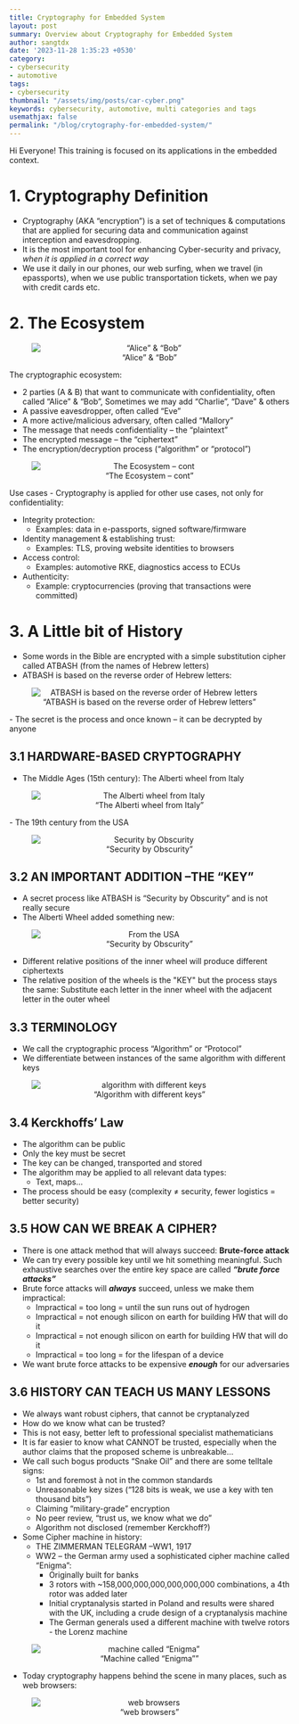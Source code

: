 ```yaml
---
title: Cryptography for Embedded System
layout: post
summary: Overview about Cryptography for Embedded System
author: sangtdx
date: '2023-11-28 1:35:23 +0530'
category:
- cybersecurity
- automotive
tags:
- cybersecurity
thumbnail: "/assets/img/posts/car-cyber.png"
keywords: cybersecurity, automotive, multi categories and tags
usemathjax: false
permalink: "/blog/crytography-for-embedded-system/"
---
```


Hi Everyone! This training is focused on its applications in the embedded context.

# 1. Cryptography Definition

 - Cryptography (AKA “encryption”) is a set of techniques & computations that are applied for securing data and communication against interception and eavesdropping.
 - It is the most important tool for enhancing Cyber-security and privacy, *when it is applied in a correct way*
 - We use it daily in our phones, our web surfing, when we travel (in epassports), when we use public transportation tickets, when we pay with credit cards etc.

# 2. The Ecosystem

<figure style="text-align: center;">
  <img src="/assets/img/blogs/automotive/cybersecurity/CRYPTOGRAPHY/aliceandbob.png" alt="“Alice” & “Bob”" style="display: block; margin: 0 auto;">
  <figcaption>“Alice” & “Bob”</figcaption>
</figure>

The cryptographic ecosystem:
 - 2 parties (A & B) that want to communicate with confidentiality, often called “Alice” & “Bob”, Sometimes we may add “Charlie”, “Dave” & others
 - A passive eavesdropper, often called “Eve”
 - A more active/malicious adversary, often called “Mallory”
 - The message that needs confidentiality – the “plaintext”
 - The encrypted message – the “ciphertext”
 - The encryption/decryption process (“algorithm” or “protocol”)

<figure style="text-align: center;">
  <img src="/assets/img/blogs/automotive/cybersecurity/CRYPTOGRAPHY/ecosystem.png" alt="The Ecosystem – cont" style="display: block; margin: 0 auto;">
  <figcaption>“The Ecosystem – cont”</figcaption>
</figure>

Use cases - Cryptography is applied for other use cases, not only for confidentiality:
 - Integrity protection:
	 - Examples: data in e-passports, signed software/firmware
 - Identity management & establishing trust:
	 - Examples: TLS, proving website identities to browsers
 - Access control:
	 - Examples: automotive RKE, diagnostics access to ECUs
 - Authenticity:
	 - Example: cryptocurrencies (proving that transactions were committed)

# 3. A Little bit of History

 - Some words in the Bible are encrypted with a simple substitution cipher called ATBASH (from the names of Hebrew letters)
 - ATBASH is based on the reverse order of Hebrew letters:
<figure style="text-align: center;">
  <img src="/assets/img/blogs/automotive/cybersecurity/CRYPTOGRAPHY/ATBASH.png" alt="ATBASH is based on the reverse order of Hebrew letters" style="display: block; margin: 0 auto;">
  <figcaption>“ATBASH is based on the reverse order of Hebrew letters”</figcaption>
</figure>
 - The secret is the process and once known – it can be decrypted
by anyone

## 3.1 HARDWARE-BASED CRYPTOGRAPHY
- The Middle Ages (15th century): The Alberti wheel from Italy
<figure style="text-align: center;">
  <img src="/assets/img/blogs/automotive/cybersecurity/CRYPTOGRAPHY/Alberti_wheel_from_Italy.png" alt="The Alberti wheel from Italy" style="display: block; margin: 0 auto;">
  <figcaption>“The Alberti wheel from Italy”</figcaption>
</figure>
- The 19th century from the USA
<figure style="text-align: center;">
  <img src="/assets/img/blogs/automotive/cybersecurity/CRYPTOGRAPHY/From_the_USA.png" alt="Security by Obscurity" style="display: block; margin: 0 auto;">
  <figcaption>“Security by Obscurity”</figcaption>
</figure>

## 3.2 AN IMPORTANT ADDITION –THE “KEY”
- A secret process like ATBASH is “Security by Obscurity” and is not really secure
- The Alberti Wheel added something new:

<figure style="text-align: center;">
  <img src="/assets/img/blogs/automotive/cybersecurity/CRYPTOGRAPHY/Security-by-Obscurity.png" alt="From the USA" style="display: block; margin: 0 auto;">
  <figcaption>“Security by Obscurity”</figcaption>
</figure>

- Different relative positions of the inner wheel will produce different ciphertexts
- The relative position of the wheels is the "KEY" but the process stays the same: Substitute each letter in the inner wheel with the adjacent letter in the outer wheel

## 3.3 TERMINOLOGY
- We call the cryptographic process “Algorithm” or “Protocol”
- We differentiate between instances of the same algorithm with different keys

<figure style="text-align: center;">
  <img src="/assets/img/blogs/automotive/cybersecurity/CRYPTOGRAPHY/different-keys.png" alt="algorithm with different keys" style="display: block; margin: 0 auto;">
  <figcaption>“Algorithm with different keys”</figcaption>
</figure>

## 3.4 Kerckhoffs’ Law
- The algorithm can be public
- Only the key must be secret
- The key can be changed, transported and stored
- The algorithm may be applied to all relevant data types:
	- Text, maps…
- The process should be easy (complexity ≠ security, fewer logistics = better security)

## 3.5 HOW CAN WE BREAK A CIPHER?
- There is one attack method that will always succeed: **Brute-force attack**
- We can try every possible key until we hit something meaningful. Such exhaustive searches over the entire key space are called ***“brute force attacks”***
- Brute force attacks will ***always*** succeed, unless we make them impractical:
	- Impractical = too long = until the sun runs out of hydrogen
	- Impractical = not enough silicon on earth for building HW that will do it
	- Impractical = not enough silicon on earth for building HW that will do it
	- Impractical = too long = for the lifespan of a device
- We want brute force attacks to be expensive ***enough*** for our adversaries

## 3.6 HISTORY CAN TEACH US MANY LESSONS
- We always want robust ciphers, that cannot be cryptanalyzed 
- How do we know what can be trusted? 
- This is not easy, better left to professional specialist mathematicians 
- It is far easier to know what CANNOT be trusted, especially when the author claims that the proposed scheme is unbreakable…
- We call such bogus products “Snake Oil” and there are some telltale signs:
	- 1st and foremost à not in the common standards 
	- Unreasonable key sizes (“128 bits is weak, we use a key with ten thousand bits”) 
	- Claiming “military-grade” encryption 
	- No peer review, “trust us, we know what we do” 
	- Algorithm not disclosed (remember Kerckhoff?)
- Some Cipher machine in history:
	- THE ZIMMERMAN TELEGRAM –WW1, 1917
	- WW2 – the German army used a sophisticated cipher machine called “Enigma”:
		- Originally built for banks
		- 3 rotors with ~158,000,000,000,000,000,000 combinations, a 4th rotor was added later
		- Initial cryptanalysis started in Poland and results were shared with the UK, including a crude design of a cryptanalysis machine
		- The German generals used a different machine with twelve rotors - the Lorenz machine

<figure style="text-align: center;">
  <img src="/assets/img/blogs/automotive/cybersecurity/CRYPTOGRAPHY/Enigma_Machine.png" alt="machine called “Enigma”" style="display: block; margin: 0 auto;">
  <figcaption>“Machine called “Enigma””</figcaption>
</figure>

- Today cryptography happens behind the scene in many places, such as web browsers:

<figure style="text-align: center;">
  <img src="/assets/img/blogs/automotive/cybersecurity/CRYPTOGRAPHY/moden-time.png" alt="web browsers" style="display: block; margin: 0 auto;">
  <figcaption>“web browsers”</figcaption>
</figure>


